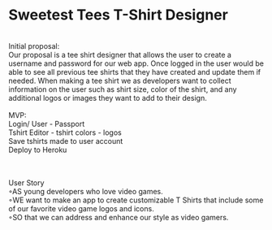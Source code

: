 # Sweetest Tees T-Shirt Designer

<br>
Initial proposal:<br>
Our proposal is a tee shirt designer that allows the user to create a username and password for our web app. Once logged in the user would be able to see all previous tee shirts that they have created and update them if needed. When making a tee shirt we as developers want to collect information on the user such as shirt size, color of the shirt, and any additional logos or images they want to add to their design.<br><br>
MVP:<br>
Login/ User - Passport<br>
Tshirt Editor - tshirt colors - logos<br>
Save tshirts made to user account<br>
Deploy to Heroku

<br><br>
User Story  
◦AS young developers who love video games.  
◦WE want to make an app to create customizable T Shirts that include some of our favorite video game logos and icons.  
◦SO that we can address and enhance our style as video gamers.  
